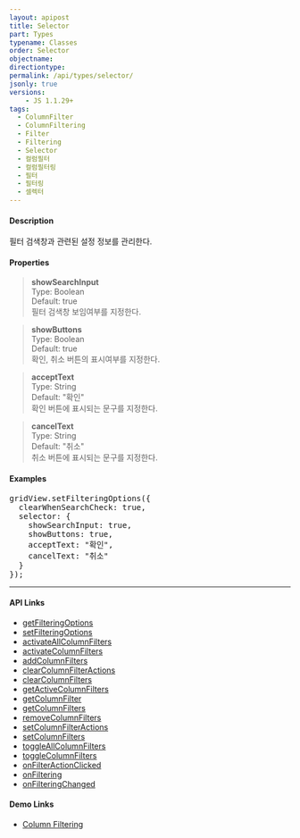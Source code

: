 ```yaml
---
layout: apipost
title: Selector
part: Types
typename: Classes
order: Selector
objectname: 
directiontype: 
permalink: /api/types/selector/
jsonly: true
versions:
    - JS 1.1.29+
tags: 
  - ColumnFilter
  - ColumnFiltering
  - Filter
  - Filtering
  - Selector
  - 컬럼필터
  - 컬럼필터링
  - 필터
  - 필터링
  - 셀렉터
---
```


#### Description

 필터 검색창과 관련된 설정 정보를 관리한다.

#### Properties

> **showSearchInput**  
> Type: Boolean     
> Default: true       
> 필터 검색창 보임여부를 지정한다.     

> **showButtons**  
> Type: Boolean  
> Default: true      
> 확인, 취소 버튼의 표시여부를 지정한다.     

> **acceptText**  
> Type: String  
> Default: "확인"    
> 확인 버튼에 표시되는 문구를 지정한다.    

> **cancelText**  
> Type: String  
> Default: "취소"    
> 취소 버튼에 표시되는 문구를 지정한다.    

#### Examples   

<pre class="prettyprint">
gridView.setFilteringOptions({
  clearWhenSearchCheck: true, 
  selector: {
    showSearchInput: true,   
    showButtons: true,        
    acceptText: "확인",
    cancelText: "취소"
  }
});
</pre>

---

#### API Links

* [getFilteringOptions](/api/GridBase/getFilteringOptions)  
* [setFilteringOptions](/api/GridBase/setFilteringOptions)  
* [activateAllColumnFilters](/api/GridBase/activateAllColumnFilters)  
* [activateColumnFilters](/api/GridBase/activateColumnFilters)  
* [addColumnFilters](/api/GridBase/addColumnFilters)  
* [clearColumnFilterActions](/api/GridBase/clearColumnFilterActions)  
* [clearColumnFilters](/api/GridBase/clearColumnFilters)  
* [getActiveColumnFilters](/api/GridBase/getActiveColumnFilters)  
* [getColumnFilter](/api/GridBase/getColumnFilter)  
* [getColumnFilters](/api/GridBase/getColumnFilters)  
* [removeColumnFilters](/api/GridBase/removeColumnFilters)  
* [setColumnFilterActions](/api/GridBase/setColumnFilterActions)  
* [setColumnFilters](/api/GridBase/setColumnFilters)  
* [toggleAllColumnFilters](/api/GridBase/toggleAllColumnFilters)  
* [toggleColumnFilters](/api/GridBase/toggleColumnFilters)  
* [onFilterActionClicked](/api/GridBase/onFilterActionClicked)  
* [onFiltering](/api/GridBase/onFiltering)  
* [onFilteringChanged](/api/GridBase/onFilteringChanged)  

#### Demo Links 

* [Column Filtering](http://demo.realgrid.com/Columns/ColumnFiltering/)